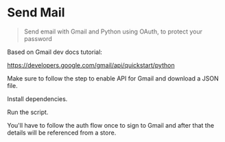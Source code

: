 # Send Mail
> Send email with Gmail and Python using OAuth, to protect your password


Based on Gmail dev docs tutorial:

https://developers.google.com/gmail/api/quickstart/python

Make sure to follow the step to enable API for Gmail and download a JSON file.


Install dependencies.

Run the script.

You'll have to follow the auth flow once to sign to Gmail and after that the details will be referenced from a store.
